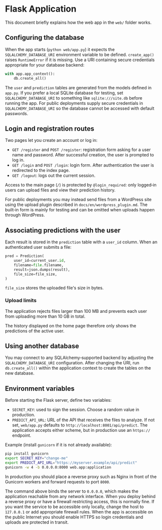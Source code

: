 # Flask Application

This document briefly explains how the web app in the `web/` folder works.

## Configuring the database

When the app starts (`python web/app.py`) it expects the `SQLALCHEMY_DATABASE_URI` environment variable to be defined. `create_app()` raises `RuntimeError` if it is missing. Use a URI containing secure credentials appropriate for your database backend:

```python
with app.app_context():
    db.create_all()
```

The `user` and `prediction` tables are generated from the models defined in `app.py`. If you prefer a local SQLite database for testing, set `SQLALCHEMY_DATABASE_URI` to something like `sqlite:///site.db` before running the app.
For public deployments supply secure credentials in `SQLALCHEMY_DATABASE_URI` so the database cannot be accessed with default passwords.

## Login and registration routes

Two pages let you create an account or log in:

- `GET /register` and `POST /register`: registration form asking for a user name and password. After successful creation, the user is prompted to log in.
- `GET /login` and `POST /login`: login form. After authentication the user is redirected to the index page.
- `GET /logout`: logs out the current session.

Access to the main page (`/`) is protected by `@login_required`: only logged‑in users can upload files and view their prediction history.

For public deployments you may instead send files from a WordPress site using
the upload plugin described in `docs/en/wordpress_plugin.md`. The built‑in form
is mainly for testing and can be omitted when uploads happen through
WordPress.

## Associating predictions with the user

Each result is stored in the `prediction` table with a `user_id` column. When an authenticated user submits a file:

```python
pred = Prediction(
    user_id=current_user.id,
    filename=file.filename,
    result=json.dumps(result),
    file_size=file_size,
)
```

`file_size` stores the uploaded file's size in bytes.

### Upload limits

The application rejects files larger than 100 MB and prevents each user from uploading more than 10 GB in total.

The history displayed on the home page therefore only shows the predictions of the active user.

## Using another database

You may connect to any SQLAlchemy‑supported backend by adjusting the
`SQLALCHEMY_DATABASE_URI` configuration. After changing the URI, run
`db.create_all()` within the application context to create the tables on the new
database.

## Environment variables

Before starting the Flask server, define two variables:

- `SECRET_KEY`: used to sign the session. Choose a random value in production.
- `PREDICT_API_URL`: URL of the API that receives the files to analyze. If not set, `web/app.py` defaults to `http://localhost:8001/api/predict`. The application accepts either scheme, but in production use an `https://` endpoint.

Example (install `gunicorn` if it is not already available):

```bash
pip install gunicorn
export SECRET_KEY="change-me"
export PREDICT_API_URL="https://myserver.example/api/predict"
gunicorn -w 4 -b 0.0.0.0:8000 web.app:application
```

In production you should place a reverse proxy such as Nginx in front of the
Gunicorn workers and forward requests to port `8000`.

The command above binds the server to `0.0.0.0`, which makes the application
reachable from any network interface. When you deploy behind a reverse proxy or
have a firewall restricting access, this is normally fine. If you want the
service to be accessible only locally, change the host to `127.0.0.1` or add
appropriate firewall rules. When the app is accessible on the public Internet
you should enable HTTPS so login credentials and uploads are protected in
transit.
